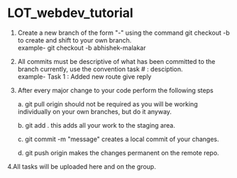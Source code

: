 # LOT_webdev_tutorial

1. Create a new branch of the form <first name> "-" <last name> using the command git checkout -b <branch name> to create and shift to your own branch.       
  example- git checkout -b abhishek-malakar
  
2. All commits must be descriptive of what has been committed to the branch currently, use the convention task # : desciption.       
  example- Task 1 : Added new route give reply
  
3. After every major change to your code perform the following steps

    a. git pull origin <branch name> should not be required as you will be working individually on your own branches, but do it anyway.
  
    b. git add . this adds all your work to the staging area.
    
    c. git commit -m "message" creates a local commit of your changes.
    
    d. git push origin <branch name> makes the changes permanent on the remote repo.

4.All tasks will be uploaded here and on the group.
